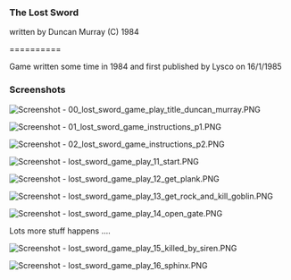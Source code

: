 ### The Lost Sword

written by Duncan Murray (C) 1984

==========

Game written some time in 1984 and first published by Lysco on 16/1/1985


### Screenshots

![Screenshot - 00_lost_sword_game_play_title_duncan_murray.PNG](https://github.com/acutesoftware/old_C_code/blob/master/BAS_Lost_Sword/00_lost_sword_game_play_title_duncan_murray.PNG)

![Screenshot - 01_lost_sword_game_instructions_p1.PNG](https://github.com/acutesoftware/old_C_code/blob/master/BAS_Lost_Sword/01_lost_sword_game_instructions_p1.PNG)

![Screenshot - 02_lost_sword_game_instructions_p2.PNG](https://github.com/acutesoftware/old_C_code/blob/master/BAS_Lost_Sword/02_lost_sword_game_instructions_p2.PNG)

![Screenshot - lost_sword_game_play_11_start.PNG](https://github.com/acutesoftware/old_C_code/blob/master/BAS_Lost_Sword/lost_sword_game_play_11_start.PNG)

![Screenshot - lost_sword_game_play_12_get_plank.PNG](https://github.com/acutesoftware/old_C_code/blob/master/BAS_Lost_Sword/lost_sword_game_play_12_get_plank.PNG)

![Screenshot - lost_sword_game_play_13_get_rock_and_kill_goblin.PNG](https://github.com/acutesoftware/old_C_code/blob/master/BAS_Lost_Sword/lost_sword_game_play_13_get_rock_and_kill_goblin.PNG)

![Screenshot - lost_sword_game_play_14_open_gate.PNG](https://github.com/acutesoftware/old_C_code/blob/master/BAS_Lost_Sword/lost_sword_game_play_14_open_gate.PNG)

Lots more stuff happens ....


![Screenshot - lost_sword_game_play_15_killed_by_siren.PNG](https://github.com/acutesoftware/old_C_code/blob/master/BAS_Lost_Sword/lost_sword_game_play_15_killed_by_siren.PNG)

![Screenshot - lost_sword_game_play_16_sphinx.PNG](https://github.com/acutesoftware/old_C_code/blob/master/BAS_Lost_Sword/lost_sword_game_play_16_sphinx.PNG)

